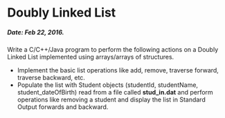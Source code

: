 # Doubly Linked List
##### Date: Feb 22, 2016.

Write a C/C++/Java program to perform the following actions on a Doubly Linked List implemented using arrays/arrays of structures.

* Implement the basic list operations like add, remove, traverse forward, traverse backward, etc.
* Populate the list with Student objects (studentId, studentName, student_dateOfBirth) read from a file called **stud_in.dat** and perform operations like removing a student and display the list in Standard Output forwards and backward.
